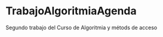 TrabajoAlgoritmiaAgenda
=======================

Segundo trabajo del Curso de Algoritmia y métods de acceso
